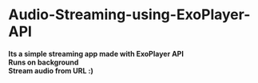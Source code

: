 # Audio-Streaming-using-ExoPlayer-API
<b> Its a simple streaming app made with ExoPlayer API <br>
Runs on background <br>
Stream audio from URL
:)
